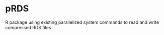 # pRDS
R package using existing parallelized system commands to read and write compressed RDS files
